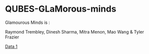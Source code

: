 # QUBES-GLaMorous-minds

Glamourous Minds is :

Raymond Trembley, Dinesh Sharma, Mitra Menon, Mao Wang & Tyler Frazier

<a href = "https://github.com/tyzao/QUBES-GLaMorous-minds/edit/master/1">Data 1</a>  

 

